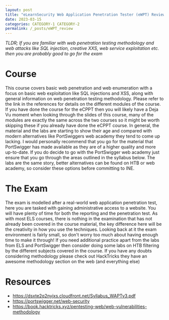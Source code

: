 ```yaml
---
layout: post
title: "eLearnSecurity Web Application Penetration Tester (eWPT) Review"
date: 2023-03-15
categories: CATEGORY-1 CATEGORY-2
permalink: /_posts/eWPT_review
---
```



*TLDR; If you are familiar with web penetration testing methodology and web attacks like SQL injection, creative XXS, web service exploitation etc. then you are probably good to go for the exam* 

# Course
This course covers basic web penetration and web enumeration with a focus on basic web exploitation like SQL injections and XSS, along with general information on web penetration testing methodology. Please refer to the link in the references for details on the different modules of the course.
If you have done the course for the eCPPT then you will likely have a Deja Vu moment when looking through the slides of this course, many of the modules are exactly the same across the two courses so it might be worth skipping these if you already have done the eCPPT course.
In general, the material and the labs are starting to show their age and compared with modern alternatives like PortSwiggers web academy they tend to come up lacking. 
I would personally recommend that you go for the material that PortSwigger has made available as they are of a higher quality and more up-to-date. If you do decide to go with the PortSwigger web academy just ensure that you go through the areas outlined in the syllabus below. The labs are the same story, better alternatives can be found on HTB or web academy, so consider these options before committing to INE.

# The Exam
The exam is modelled after a real-world web application penetration test, here you are tasked with gaining administrative access to a website. You will have plenty of time for both the reporting and the penetration test. As with most ELS courses, there is nothing in the examination that has not already been covered in the course material, the key difference here will be the creativity in how you use the techniques.
Looking back at it the exam environment is fairly small, so don't worry too much about having enough time to make it through! If you need additional practice apart from the labs from ELS and PortSwigger then consider doing some labs on HTB filtering by the different subjects covered in the course.
If you have any doubts considering methodology please check out HackTricks they have an awesome methodology section on the web (and everything else)

# Resources
- https://dsxte2q2nyjxs.cloudfront.net/Syllabus_WAPTv3.pdf
- https://portswigger.net/web-security
- https://book.hacktricks.xyz/pentesting-web/web-vulnerabilities-methodology
